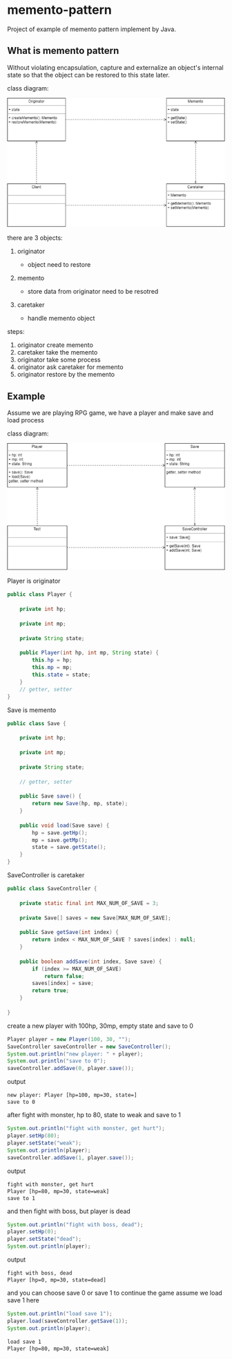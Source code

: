# memento-pattern
Project of example of memento pattern implement by Java.

## What is memento pattern
Without violating encapsulation, capture and externalize an object's internal state so that the object can be restored to this state later.

class diagram:

![memento pattern](https://github.com/kan01234/design-patterns/blob/master/memento-pattern/memento-pattern.png)

there are 3 objects:

1. originator
    - object need to restore

2. memento
    - store data from originator need to be resotred

3. caretaker
    - handle memento object

steps:
1. originator create memento
2. caretaker take the memento
3. originator take some process
4. originator ask caretaker for memento
5. originator restore by the memento

## Example
Assume we are playing RPG game, we have a player and make save and load process

class diagram:

![memento pattern example](https://github.com/kan01234/design-patterns/blob/master/memento-pattern/memento-pattern-example.png)

Player is originator
```java
public class Player {

    private int hp;

    private int mp;

    private String state;

    public Player(int hp, int mp, String state) {
        this.hp = hp;
        this.mp = mp;
        this.state = state;
    }
    // getter, setter
}
```

Save is memento
```java
public class Save {

    private int hp;

    private int mp;

    private String state;

    // getter, setter

    public Save save() {
        return new Save(hp, mp, state);
    }

    public void load(Save save) {
        hp = save.getHp();
        mp = save.getMp();
        state = save.getState();
    }
}
```

SaveController is caretaker
```java
public class SaveController {

    private static final int MAX_NUM_OF_SAVE = 3;

    private Save[] saves = new Save[MAX_NUM_OF_SAVE];

    public Save getSave(int index) {
        return index < MAX_NUM_OF_SAVE ? saves[index] : null;
    }

    public boolean addSave(int index, Save save) {
        if (index >= MAX_NUM_OF_SAVE)
            return false;
        saves[index] = save;
        return true;
    }

}
```

create a new player with 100hp, 30mp, empty state and save to 0
```java
Player player = new Player(100, 30, "");
SaveController saveController = new SaveController();
System.out.println("new player: " + player);
System.out.println("save to 0");
saveController.addSave(0, player.save());
```

output
```
new player: Player [hp=100, mp=30, state=]
save to 0
```

after fight with monster, hp to 80, state to weak and save to 1
```java
System.out.println("fight with monster, get hurt");
player.setHp(80);
player.setState("weak");
System.out.println(player);
saveController.addSave(1, player.save());
```

output
```
fight with monster, get hurt
Player [hp=80, mp=30, state=weak]
save to 1
```

and then fight with boss, but player is dead
```java
System.out.println("fight with boss, dead");
player.setHp(0);
player.setState("dead");
System.out.println(player);
```

output
```
fight with boss, dead
Player [hp=0, mp=30, state=dead]
```

and you can choose save 0 or save 1 to continue the game
assume we load save 1 here
```java
System.out.println("load save 1");
player.load(saveController.getSave(1));
System.out.println(player);
```

```output
load save 1
Player [hp=80, mp=30, state=weak]
```
